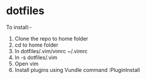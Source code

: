 dotfiles
========

To install:-

1. Clone the repo to home folder
2. cd to home folder
3. ln dotfiles/.vim/vimrc ~/.vimrc
4. ln -s dotfiles/.vim
5. Open vim
6. Install plugins using Vundle command :PluginInstall
